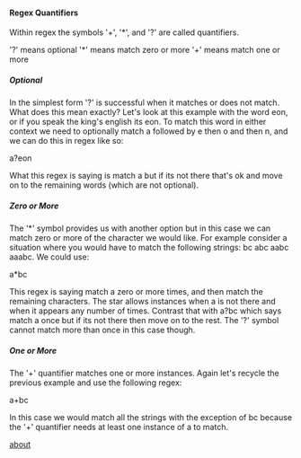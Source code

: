 
#### Regex Quantifiers

Within regex the symbols '+', '*', and '?' are called quantifiers. 

'?' means optional
'*' means match zero or more
'+' means match one or more

##### Optional
In the simplest form '?' is successful when it matches or does not match. What does this mean exactly? Let's look at this example with the word eon, or if you speak the king's english its eon. To match this word in either context we need to optionally match a followed by e then o and then n, and we can do this in regex like so:

a?eon

What this regex is saying is match a but if its not there that's ok and move on to the remaining words (which are not optional).

##### Zero or More
The '*' symbol provides us with another option but in this case we can match zero or more of the character we would like. For example consider a situation where you would have to match the following strings: bc abc aabc aaabc. We could use:

a*bc

This regex is saying match a zero or more times, and then match the remaining characters. The star allows instances when a is not there and when it appears any number of times. Contrast that with a?bc which says match a once but if its not there then move on to the rest. The '?' symbol cannot match more than once in this case though.

##### One or More
The '+' quantifier matches one or more instances. Again let's recycle the previous example and use the following regex:

a+bc

In this case we would match all the strings with the exception of bc because the '+' quantifier needs at least one instance of a to match.

[about](/about.md)





